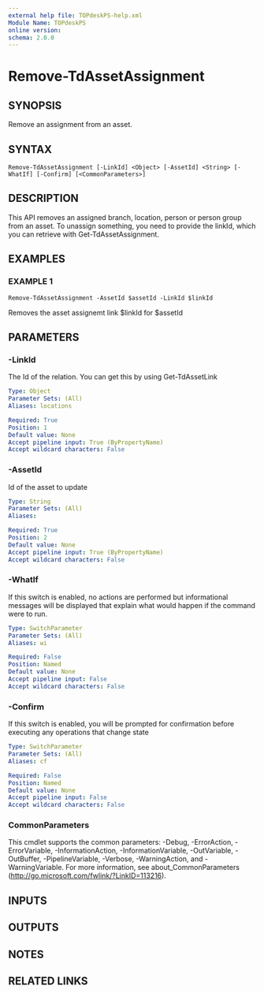 ```yaml
---
external help file: TOPdeskPS-help.xml
Module Name: TOPdeskPS
online version:
schema: 2.0.0
---
```


# Remove-TdAssetAssignment

## SYNOPSIS
Remove an assignment from an asset.

## SYNTAX

```
Remove-TdAssetAssignment [-LinkId] <Object> [-AssetId] <String> [-WhatIf] [-Confirm] [<CommonParameters>]
```

## DESCRIPTION
This API removes an assigned branch, location, person or person group from an asset.
To unassign something, you need to provide the linkId, which you can retrieve with Get-TdAssetAssignment.

## EXAMPLES

### EXAMPLE 1
```
Remove-TdAssetAssignment -AssetId $assetId -LinkId $linkId
```

Removes the asset assignemt link $linkId for $assetId

## PARAMETERS

### -LinkId
The Id of the relation.
You can get this by using Get-TdAssetLink

```yaml
Type: Object
Parameter Sets: (All)
Aliases: locations

Required: True
Position: 1
Default value: None
Accept pipeline input: True (ByPropertyName)
Accept wildcard characters: False
```

### -AssetId
Id of the asset to update

```yaml
Type: String
Parameter Sets: (All)
Aliases:

Required: True
Position: 2
Default value: None
Accept pipeline input: True (ByPropertyName)
Accept wildcard characters: False
```

### -WhatIf
If this switch is enabled, no actions are performed but informational messages will be displayed that explain what would happen if the command were to run.

```yaml
Type: SwitchParameter
Parameter Sets: (All)
Aliases: wi

Required: False
Position: Named
Default value: None
Accept pipeline input: False
Accept wildcard characters: False
```

### -Confirm
If this switch is enabled, you will be prompted for confirmation before executing any operations that change state

```yaml
Type: SwitchParameter
Parameter Sets: (All)
Aliases: cf

Required: False
Position: Named
Default value: None
Accept pipeline input: False
Accept wildcard characters: False
```

### CommonParameters
This cmdlet supports the common parameters: -Debug, -ErrorAction, -ErrorVariable, -InformationAction, -InformationVariable, -OutVariable, -OutBuffer, -PipelineVariable, -Verbose, -WarningAction, and -WarningVariable.
For more information, see about_CommonParameters (http://go.microsoft.com/fwlink/?LinkID=113216).

## INPUTS

## OUTPUTS

## NOTES

## RELATED LINKS
